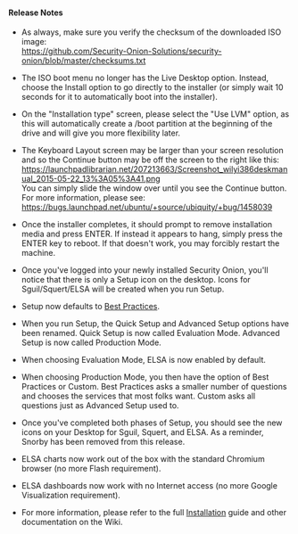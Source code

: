 #### Release Notes

- As always, make sure you verify the checksum of the downloaded ISO image:  
https://github.com/Security-Onion-Solutions/security-onion/blob/master/checksums.txt

- The ISO boot menu no longer has the Live Desktop option.  Instead, choose the Install option to go directly to the installer (or simply wait 10 seconds for it to automatically boot into the installer).

- On the "Installation type" screen, please select the "Use LVM" option, as this will automatically create a /boot partition at the beginning of the drive and will give you more flexibility later.

- The Keyboard Layout screen may be larger than your screen resolution and so the Continue button may be off the screen to the right like this:  
https://launchpadlibrarian.net/207213663/Screenshot_wilyi386deskmanual_2015-05-22_13%3A05%3A41.png  
You can simply slide the window over until you see the Continue button.  For more information, please see:  
https://bugs.launchpad.net/ubuntu/+source/ubiquity/+bug/1458039

- Once the installer completes, it should prompt to remove installation media and press ENTER.  If instead it appears to hang, simply press the ENTER key to reboot.  If that doesn't work, you may forcibly restart the machine.

- Once you've logged into your newly installed Security Onion, you'll notice that there is only a Setup icon on the desktop.  Icons for Sguil/Squert/ELSA will be created when you run Setup.

- Setup now defaults to [Best Practices](Best-Practices).

- When you run Setup, the Quick Setup and Advanced Setup options have been renamed.  Quick Setup is now called Evaluation Mode.  Advanced Setup is now called Production Mode.  

- When choosing Evaluation Mode, ELSA is now enabled by default.

- When choosing Production Mode, you then have the option of Best Practices or Custom.  Best Practices asks a smaller number of questions and chooses the services that most folks want.  Custom asks all questions just as Advanced Setup used to.

- Once you've completed both phases of Setup, you should see the new icons on your Desktop for Sguil, Squert, and ELSA.  As a reminder, Snorby has been removed from this release.

- ELSA charts now work out of the box with the standard Chromium browser (no more Flash requirement).

- ELSA dashboards now work with no Internet access (no more Google Visualization requirement).

- For more information, please refer to the full [Installation](Installation) guide and other documentation on the Wiki.